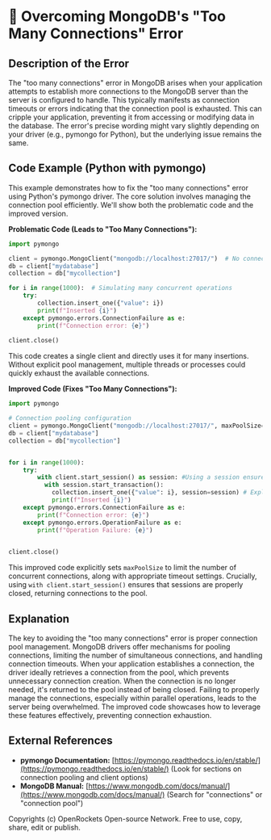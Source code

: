 # 🐞 Overcoming MongoDB's "Too Many Connections" Error


## Description of the Error

The "too many connections" error in MongoDB arises when your application attempts to establish more connections to the MongoDB server than the server is configured to handle.  This typically manifests as connection timeouts or errors indicating that the connection pool is exhausted.  This can cripple your application, preventing it from accessing or modifying data in the database.  The error's precise wording might vary slightly depending on your driver (e.g., pymongo for Python), but the underlying issue remains the same.


## Code Example (Python with pymongo)

This example demonstrates how to fix the "too many connections" error using Python's pymongo driver.  The core solution involves managing the connection pool efficiently.  We'll show both the problematic code and the improved version.


**Problematic Code (Leads to "Too Many Connections"):**

```python
import pymongo

client = pymongo.MongoClient("mongodb://localhost:27017/")  # No connection pool management
db = client["mydatabase"]
collection = db["mycollection"]

for i in range(1000):  # Simulating many concurrent operations
    try:
        collection.insert_one({"value": i})
        print(f"Inserted {i}")
    except pymongo.errors.ConnectionFailure as e:
        print(f"Connection error: {e}")
    
client.close()
```

This code creates a single client and directly uses it for many insertions. Without explicit pool management,  multiple threads or processes could quickly exhaust the available connections.


**Improved Code (Fixes "Too Many Connections"):**

```python
import pymongo

# Connection pooling configuration
client = pymongo.MongoClient("mongodb://localhost:27017/", maxPoolSize=100, connectTimeoutMS=30000, socketTimeoutMS=30000)
db = client["mydatabase"]
collection = db["mycollection"]


for i in range(1000):
    try:
        with client.start_session() as session: #Using a session ensures proper connection releasing.
          with session.start_transaction():
            collection.insert_one({"value": i}, session=session) # Explicit session usage improves control
            print(f"Inserted {i}")
    except pymongo.errors.ConnectionFailure as e:
        print(f"Connection error: {e}")
    except pymongo.errors.OperationFailure as e:
        print(f"Operation Failure: {e}")
    

client.close()
```

This improved code explicitly sets `maxPoolSize` to limit the number of concurrent connections, along with appropriate timeout settings.  Crucially, using `with client.start_session()` ensures that sessions are properly closed, returning connections to the pool.


## Explanation

The key to avoiding the "too many connections" error is proper connection pool management. MongoDB drivers offer mechanisms for pooling connections, limiting the number of simultaneous connections, and handling connection timeouts. When your application establishes a connection, the driver ideally retrieves a connection from the pool, which prevents unnecessary connection creation. When the connection is no longer needed, it's returned to the pool instead of being closed.  Failing to properly manage the connections, especially within parallel operations, leads to the server being overwhelmed. The improved code showcases how to leverage these features effectively, preventing connection exhaustion.


## External References

* **pymongo Documentation:** [https://pymongo.readthedocs.io/en/stable/](https://pymongo.readthedocs.io/en/stable/)  (Look for sections on connection pooling and client options)
* **MongoDB Manual:** [https://www.mongodb.com/docs/manual/](https://www.mongodb.com/docs/manual/) (Search for "connections" or "connection pool")


Copyrights (c) OpenRockets Open-source Network. Free to use, copy, share, edit or publish.

